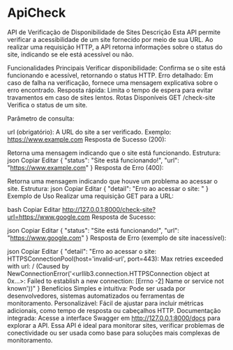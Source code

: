 # ApiCheck
API de Verificação de Disponibilidade de Sites
Descrição
Esta API permite verificar a acessibilidade de um site fornecido por meio de sua URL. Ao realizar uma requisição HTTP, a API retorna informações sobre o status do site, indicando se ele está acessível ou não.

Funcionalidades Principais
Verificar disponibilidade: Confirma se o site está funcionando e acessível, retornando o status HTTP.
Erro detalhado: Em caso de falha na verificação, fornece uma mensagem explicativa sobre o erro encontrado.
Resposta rápida: Limita o tempo de espera para evitar travamentos em caso de sites lentos.
Rotas Disponíveis
GET /check-site
Verifica o status de um site.

Parâmetro de consulta:

url (obrigatório): A URL do site a ser verificado. Exemplo: https://www.example.com
Resposta de Sucesso (200):

Retorna uma mensagem indicando que o site está funcionando.
Estrutura:
json
Copiar
Editar
{
    "status": "Site está funcionando!",
    "url": "https://www.example.com"
}
Resposta de Erro (400):

Retorna uma mensagem indicando que houve um problema ao acessar o site.
Estrutura:
json
Copiar
Editar
{
    "detail": "Erro ao acessar o site: <detalhes do erro>"
}
Exemplo de Uso
Realizar uma requisição GET para a URL:

bash
Copiar
Editar
http://127.0.0.1:8000/check-site?url=https://www.google.com
Resposta de Sucesso:

json
Copiar
Editar
{
    "status": "Site está funcionando!",
    "url": "https://www.google.com"
}
Resposta de Erro (exemplo de site inacessível):

json
Copiar
Editar
{
    "detail": "Erro ao acessar o site: HTTPSConnectionPool(host='invalid-url', port=443): Max retries exceeded with url: / (Caused by NewConnectionError('<urllib3.connection.HTTPSConnection object at 0x...>: Failed to establish a new connection: [Errno -2] Name or service not known'))"
}
Benefícios
Simples e intuitiva: Pode ser usada por desenvolvedores, sistemas automatizados ou ferramentas de monitoramento.
Personalizável: Fácil de ajustar para incluir métricas adicionais, como tempo de resposta ou cabeçalhos HTTP.
Documentação integrada: Acesse a interface Swagger em http://127.0.0.1:8000/docs para explorar a API.
Essa API é ideal para monitorar sites, verificar problemas de conectividade ou ser usada como base para soluções mais complexas de monitoramento.
